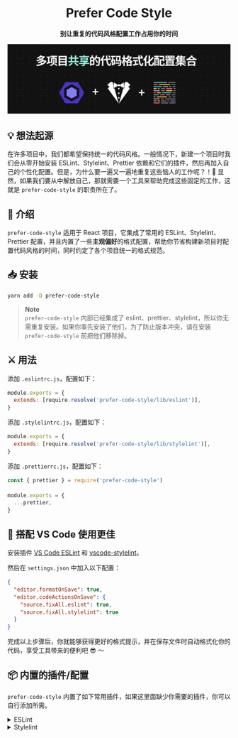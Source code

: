 <div align="center">

# Prefer Code Style

**别让重复的代码风格配置工作占用你的时间**

</div>

![看不到图片？你可能需要开 VPN 加速。](/social-preview.png)

## 💡 想法起源

在许多项目中，我们都希望保持统一的代码风格。一般情况下，新建一个项目时我们会从零开始安装 ESLint、Stylelint、Prettier 依赖和它们的插件，然后再加入自己的个性化配置。但是，为什么要一遍又一遍地重复这些恼人的工作呢？！🤔 显然，如果我们要从中解放自己，那就需要一个工具来帮助完成这些固定的工作，这就是 `prefer-code-style` 的职责所在了。

## 📜 介绍

`prefer-code-style` 适用于 React 项目，它集成了常用的 ESLint、Stylelint、Prettier 配置，并且内置了一些**主观偏好**的格式配置，帮助你节省构建新项目时配置代码风格的时间，同时约定了各个项目统一的格式规范。

## 📥 安装

```bash
yarn add -D prefer-code-style
```

> **Note**  
> `prefer-code-style` 内部已经集成了 eslint、prettier、stylelint，所以你无需重复安装。如果你事先安装了他们，为了防止版本冲突，请在安装 `prefer-code-style` 前把他们移除掉。

## ⚔️ 用法

添加 `.eslintrc.js`，配置如下：

```js
module.exports = {
  extends: [require.resolve('prefer-code-style/lib/eslint')],
}
```

添加 `.stylelintrc.js`，配置如下：

```js
module.exports = {
  extends: [require.resolve('prefer-code-style/lib/stylelint')],
}
```

添加 `.prettierrc.js`，配置如下：

```js
const { prettier } = require('prefer-code-style')

module.exports = {
  ...prettier,
}
```

## 🔗 搭配 VS Code 使用更佳

安装插件 [VS Code ESLint](https://marketplace.visualstudio.com/items?itemName=dbaeumer.vscode-eslint) 和 [vscode-stylelint](https://marketplace.visualstudio.com/items?itemName=stylelint.vscode-stylelint)。

然后在 `settings.json` 中加入以下配置：

```json
{
  "editor.formatOnSave": true,
  "editor.codeActionsOnSave": {
    "source.fixAll.eslint": true,
    "source.fixAll.stylelint": true
  }
}
```

完成以上步骤后，你就能够获得更好的格式提示，并在保存文件时自动格式化你的代码，享受工具带来的便利吧 😎 ～

## 📦 内置的插件/配置

`prefer-code-style` 内置了如下常用插件，如果这里面缺少你需要的插件，你可以自行添加所需。

<details>
<summary>ESLint</summary>

- [eslint-config-prettier](https://github.com/prettier/eslint-config-prettier#readme)
- [eslint-plugin-prettier](https://github.com/prettier/eslint-plugin-prettier#readme)
- [eslint-plugin-import](https://github.com/import-js/eslint-plugin-import#readme)
- [eslint-plugin-simple-import-sort](https://github.com/lydell/eslint-plugin-simple-import-sort#readme)
- [eslint-plugin-react](https://github.com/jsx-eslint/eslint-plugin-react#readme)
- [eslint-plugin-react-hooks](https://www.npmjs.com/package/eslint-plugin-react-hooks)
- [eslint-plugin-tailwindcss(按需引入)](https://github.com/francoismassart/eslint-plugin-tailwindcss#readme)

</details>

<details>
<summary>Stylelint</summary>

- [stylelint-config-prettier](https://github.com/prettier/stylelint-config-prettier#readme)
- [stylelint-config-rational-order](https://github.com/constverum/stylelint-config-rational-order#readme)
- [stylelint-config-standard](https://github.com/stylelint/stylelint-config-standard#readme)
- [stylelint-order](https://github.com/hudochenkov/stylelint-order#readme)
- [stylelint-prettier](https://github.com/prettier/stylelint-prettier#readme)
- [stylelint-scss](https://github.com/stylelint-scss/stylelint-scss#readme)

</details>
